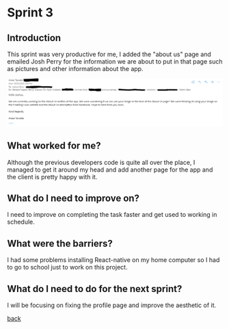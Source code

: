 # Sprint 3

## Introduction

This sprint was very productive for me, I added the "about us" page and emailed Josh Perry for the information we are about to put in that page such as pictures and other information about the app.

![email](https://github.com/amorjk1/Project-1/blob/master/assets/images/email.PNG?raw=true)

## What worked for me?

Although the previous developers code is quite all over the place, I managed to get it around my head and add another page for the app and the client is pretty happy with it.

## What do I need to improve on?

I need to improve on completing the task faster and get used to working in schedule. 

## What were the barriers?

I had some problems installing React-native on my home computer so I had to go to school just to work on this project.

## What do I need to do for the next sprint?

I will be focusing on fixing the profile page and improve the aesthetic of it.


[back](./)